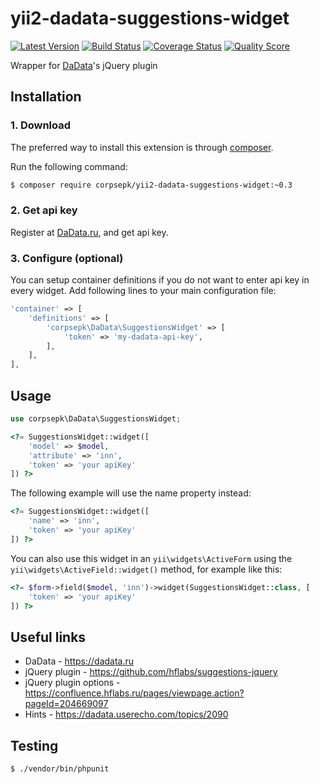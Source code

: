 # yii2-dadata-suggestions-widget

[![Latest Version](https://img.shields.io/github/tag/corpsepk/yii2-dadata-suggestions-widget.svg?style=flat-square&label=release)](https://github.com/corpsepk/yii2-dadata-suggestions-widget/tags)
[![Build Status](https://img.shields.io/travis/corpsepk/yii2-dadata-suggestions-widget/master.svg?style=flat-square)](https://travis-ci.org/corpsepk/yii2-dadata-suggestions-widget)
[![Coverage Status](https://img.shields.io/scrutinizer/coverage/g/corpsepk/yii2-dadata-suggestions-widget.svg?style=flat-square)](https://scrutinizer-ci.com/g/corpsepk/yii2-dadata-suggestions-widget/code-structure)
[![Quality Score](https://img.shields.io/scrutinizer/g/corpsepk/yii2-dadata-suggestions-widget.svg?style=flat-square)](https://scrutinizer-ci.com/g/corpsepk/yii2-dadata-suggestions-widget)

Wrapper for [DaData](https://dadata.ru/suggestions/)'s jQuery plugin

## Installation

### 1. Download
The preferred way to install this extension is through [composer](http://getcomposer.org/download/).

Run the following command:

```bash
$ composer require corpsepk/yii2-dadata-suggestions-widget:~0.3
```

### 2. Get api key
Register at [DaData.ru](https://dadata.ru/profile/#info), and get api key.

### 3. Configure (optional)
You can setup container definitions if you do not want to enter api key in every widget.
Add following lines to your main configuration file:

```php
'container' => [
    'definitions' => [
        'corpsepk\DaData\SuggestionsWidget' => [
            'token' => 'my-dadata-api-key',
        ],
    ],
],
```

## Usage

```php
use corpsepk\DaData\SuggestionsWidget;
```

```php
<?= SuggestionsWidget::widget([
    'model' => $model,
    'attribute' => 'inn',
    'token' => 'your apiKey'
]) ?>
```
The following example will use the name property instead:
```php
<?= SuggestionsWidget::widget([
    'name' => 'inn',
    'token' => 'your apiKey'
]) ?>
```
You can also use this widget in an `yii\widgets\ActiveForm` using the `yii\widgets\ActiveField::widget()`
method, for example like this:
```php
<?= $form->field($model, 'inn')->widget(SuggestionsWidget::class, [
    'token' => 'your apiKey'
]) ?>
```

## Useful links

- DaData - https://dadata.ru
- jQuery plugin - https://github.com/hflabs/suggestions-jquery
- jQuery plugin options - https://confluence.hflabs.ru/pages/viewpage.action?pageId=204669097
- Hints - https://dadata.userecho.com/topics/2090


## Testing

```bash
$ ./vendor/bin/phpunit
```
